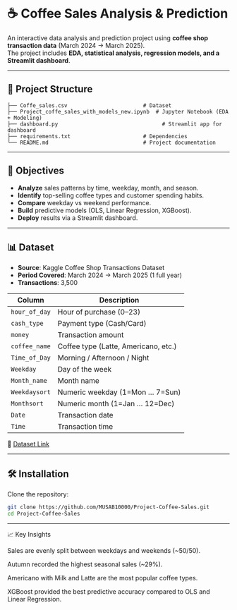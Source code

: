 # ☕ Coffee Sales Analysis & Prediction

An interactive data analysis and prediction project using **coffee shop transaction data** (March 2024 → March 2025).  
The project includes **EDA, statistical analysis, regression models, and a Streamlit dashboard**.

---

## 📂 Project Structure
```text
├── Coffe_sales.csv                        # Dataset
├── Project_coffe_sales_with_models_new.ipynb  # Jupyter Notebook (EDA + Modeling)
├── dashboard.py                                 # Streamlit app for dashboard
├── requirements.txt                       # Dependencies
└── README.md                              # Project documentation
```




---

## 🎯 Objectives
- **Analyze** sales patterns by time, weekday, month, and season.  
- **Identify** top-selling coffee types and customer spending habits.  
- **Compare** weekday vs weekend performance.  
- **Build** predictive models (OLS, Linear Regression, XGBoost).  
- **Deploy** results via a Streamlit dashboard.  

---

## 📊 Dataset
- **Source**: Kaggle Coffee Shop Transactions Dataset  
- **Period Covered**: March 2024 → March 2025 (1 full year)  
- **Transactions**: 3,500  

| Column        | Description |
|---------------|-------------|
| `hour_of_day` | Hour of purchase (0–23) |
| `cash_type`   | Payment type (Cash/Card) |
| `money`       | Transaction amount |
| `coffee_name` | Coffee type (Latte, Americano, etc.) |
| `Time_of_Day` | Morning / Afternoon / Night |
| `Weekday`     | Day of the week |
| `Month_name`  | Month name |
| `Weekdaysort` | Numeric weekday (1=Mon … 7=Sun) |
| `Monthsort`   | Numeric month (1=Jan … 12=Dec) |
| `Date`        | Transaction date |
| `Time`        | Transaction time |

📌 [Dataset Link](https://www.kaggle.com/datasets/navjotkaushal/coffee-sales-dataset)

---

## 🛠️ Installation

Clone the repository:
```bash
git clone https://github.com/MUSAB10000/Project-Coffee-Sales.git
cd Project-Coffee-Sales
```

------
📈 Key Insights

Sales are evenly split between weekdays and weekends (~50/50).

Autumn recorded the highest seasonal sales (~29%).

Americano with Milk and Latte are the most popular coffee types.

XGBoost provided the best predictive accuracy compared to OLS and Linear Regression.
